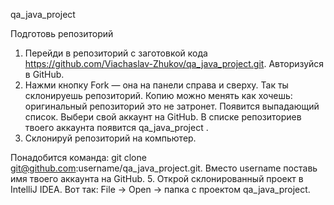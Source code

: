 qa_java_project 

Подготовь репозиторий
1. Перейди в репозиторий с заготовкой кода https://github.com/Viachaslav-Zhukov/qa_java_project.git. Авторизуйся в GitHub.
2. Нажми кнопку Fork — она на панели справа и сверху. Так ты склонируешь
репозиторий. Копию можно менять как хочешь: оригинальный репозиторий это не
затронет.
Появится выпадающий список. Выбери свой аккаунт на GitHub.
В списке репозиториев твоего аккаунта появится qa_java_project .
4. Склонируй репозиторий на компьютер.

Понадобится команда:
git clone git@github.com:username/qa_java_project.git.
Вместо username поставь имя твоего аккаунта на GitHub.
5. Открой склонированный проект в IntelliJ IDEA. Вот так: File → Open → папка
с проектом qa_java_project.


